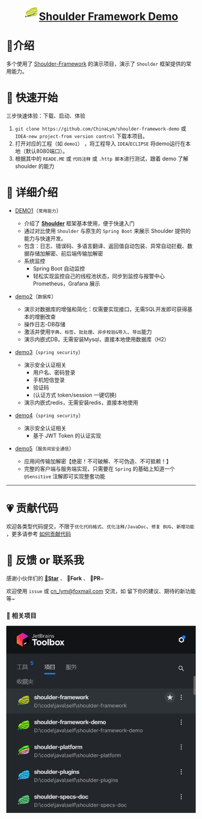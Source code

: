 <h1 align="center"><img src="doc/img/logo.png" height="40" width="40" /><a href="https://github.com/ChinaLym/shoulder-framework-demo" target="_blank">Shoulder Framework Demo</a></h1>

# 📖介绍

多个使用了 [Shoulder-Framework](https://github.com/ChinaLym/shoulder-framework) 的演示项目，演示了 `Shoulder` 框架提供的常用能力。

# 🚀 快速开始
三步快速体验：下载、启动、体验

1. `git clone https://github.com/ChinaLym/shoulder-framework-demo` 或 `IDEA-new project-from version control` 下载本项目。
2. 打开对应的工程（如 `demo1`） ，将工程导入 `IDEA`/`ECLIPSE` 将demo运行在本地（默认8080端口）。
3. 根据其中的 `READE.ME` 或 `代码注释` 或 `.http 脚本`进行测试，跟着 demo 了解 shoulder 的能力

# 🧐 详细介绍
- [DEMO1](demo1/README.md)（`常用能力`）
    - 介绍了 **[Shoulder](https://github.com/ChinaLym/shoulder-framework)** 框架基本使用，便于快速入门
    - 通过对比使用 `Shoulder` 与原生的 `Spring Boot` 来展示 Shoulder 提供的能力与快速开发。
    - 包含：日志、错误码、多语言翻译、返回值自动包装、异常自动拦截、数据存储加解密、前后端传输加解密
    - 系统监控
        - Spring Boot 自动监控
        - 轻松实现监控自己的线程池状态，同步到监控与报警中心 Prometheus，Grafana 展示

- [demo2](demo2/README.md)（`数据库`）
    - 演示对数据库的增强和简化：仅需要实现接口，无需SQL开发即可获得基本的增删改查
    - 操作日志-DB存储
    - 激活并使用`字典`、`标签`、`批处理`、`异步校验&导入`、`导出`能力
    - 演示内嵌式DB，无需安装Mysql，直接本地使用数据库（H2）

- [demo3](demo3/README.md)（`spring security`）
    - 演示安全认证相关
        - 用户名、密码登录
        - 手机短信登录
        - 验证码
        - (认证方式 token/session 一键切换)
    - 演示内嵌式redis，无需安装redis，直接本地使用

- [demo4](demo4/README.md)（`spring security`）
    - 演示安全认证相关
        - 基于 JWT Token 的认证实现


- [demo5](demo5/README.md)（`服务间安全通信`）
    - 应用间传输加解密【绝密！不可破解、不可伪造、不可抵赖！】
    - 完整的客户端与服务端实现，只需要在 `Spring` 的基础上知道一个 `@Sensitive` 注解即可实现整套功能

---

# 💗 贡献代码

欢迎各类型代码提交，不限于`优化代码格式`、`优化注释/JavaDoc`、`修复 BUG`、`新增功能`
，更多请参考 [如何贡献代码](CONTRIBUTING.MD)

# 📩 反馈 or 联系我

感谢小伙伴们的 **[🌟Star](https://github.com/ChinaLym/shoulder-framework/star)** 、 **🍴Fork** 、 **🏁PR**~ 

欢迎使用 `issue` 或 [cn_lym@foxmail.com](mailto:cn_lym@foxmail.com) 交流，如 留下你的建议、期待的新功能等~

### 👨‍ 相关项目

![releated_projects.png](doc/img/releated_projects.png)


